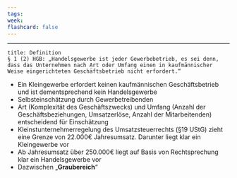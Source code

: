 ```yaml
---
tags:
week:
flashcard: false
---
```

***

```ad-important
title: Definition
§ 1 (2) HGB: „Handelsgewerbe ist jeder Gewerbebetrieb, es sei denn, dass das Unternehmen nach Art oder Umfang einen in kaufmännischer Weise eingerichteten Geschäftsbetrieb nicht erfordert.“
```

- Ein Kleingewerbe erfordert keinen kaufmännischen Geschäftsbetrieb und ist dementsprechend kein Handelsgewerbe
- Selbsteinschätzung durch Gewerbetreibenden
- Art (Komplexität des Geschäftszwecks) und Umfang (Anzahl der Geschäftsbeziehungen, Umsatzerlöse, Anzahl der Mitarbeitenden) entscheidend für Einschätzung
- Kleinstunternehmerregelung des Umsatzsteuerrechts (§19 UStG) zieht eine Grenze von $22.000 €$ Jahresumsatz. Darunter liegt klar ein Kleingewerbe vor
- Ab Jahresumsatz über $250.000 €$ liegt auf Basis von Rechtsprechung klar ein Handelsgewerbe vor
- Dazwischen „**Graubereich**“